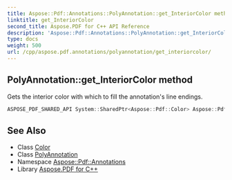 ```yaml
---
title: Aspose::Pdf::Annotations::PolyAnnotation::get_InteriorColor method
linktitle: get_InteriorColor
second_title: Aspose.PDF for C++ API Reference
description: 'Aspose::Pdf::Annotations::PolyAnnotation::get_InteriorColor method. Gets the interior color with which to fill the annotation''s line endings in C++.'
type: docs
weight: 500
url: /cpp/aspose.pdf.annotations/polyannotation/get_interiorcolor/
---
```

## PolyAnnotation::get_InteriorColor method


Gets the interior color with which to fill the annotation's line endings.

```cpp
ASPOSE_PDF_SHARED_API System::SharedPtr<Aspose::Pdf::Color> Aspose::Pdf::Annotations::PolyAnnotation::get_InteriorColor()
```

## See Also

* Class [Color](../../../aspose.pdf/color/)
* Class [PolyAnnotation](../)
* Namespace [Aspose::Pdf::Annotations](../../)
* Library [Aspose.PDF for C++](../../../)
